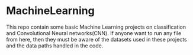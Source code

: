 # MachineLearning
This repo contain some basic Machine Learning projects on classification and Convolutional Neural networks(CNN).
If anyone want to run any file from here, then they must be aware of the datasets used in these projects and the data paths handled in the code.
